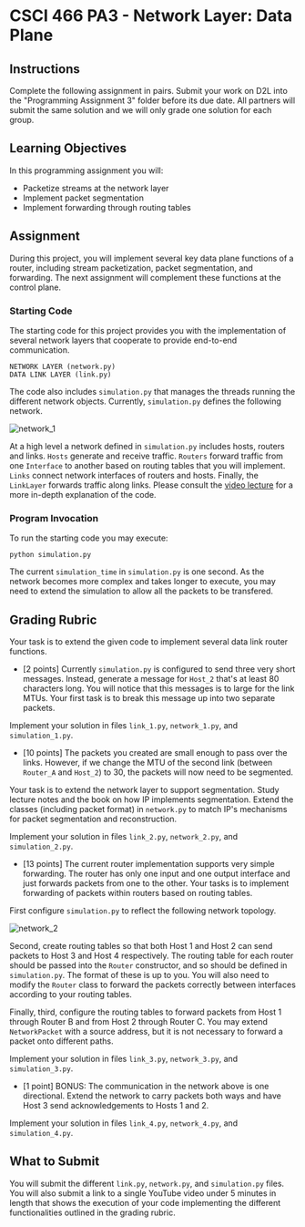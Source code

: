# CSCI 466 PA3 - Network Layer: Data Plane

## Instructions

Complete the following assignment in pairs.
Submit your work on D2L into the "Programming Assignment&nbsp;3" folder before its due date. 
All partners will submit the same solution and we will only grade one solution for each group.


## Learning Objectives

In this programming assignment you will:

- Packetize streams at the network layer
- Implement packet segmentation
- Implement forwarding through routing tables


## Assignment

During this project, you will implement several key data plane functions of a router, including stream packetization, packet segmentation, and forwarding.
The next assignment will complement these functions at the control plane.


### Starting Code

The starting code for this project provides you with the implementation of several network layers that cooperate to provide end-to-end communication.

```
NETWORK LAYER (network.py)
DATA LINK LAYER (link.py)
```

The code also includes `simulation.py` that manages the threads running the different network objects.
Currently, `simulation.py` defines the following network.

![network_1](https://github.com/msu-netlab/MSU_CSCI_466_PAs/blob/data_plane/images/simple.png)

At a high level a network defined in `simulation.py` includes hosts, routers and links.
`Hosts` generate and receive traffic.
`Routers` forward traffic from one `Interface` to another based on routing tables that you will implement.
`Links` connect network interfaces of routers and hosts.
Finally, the `LinkLayer` forwards traffic along links.
Please consult the [video lecture](https://youtu.be/-JXvrxjPo7o) for a more in-depth explanation of the code.

### Program Invocation

To run the starting code you may execute:

```
python simulation.py
```

The current `simulation_time` in `simulation.py` is one second.
As the network becomes more complex and takes longer to execute, you may need to extend the simulation to allow all the packets to be transfered. 


## Grading Rubric

Your task is to extend the given code to implement several data link router functions.

* \[2 points\] Currently `simulation.py` is configured to send three very short messages.
Instead, generate a message for `Host_2` that's at least 80 characters long.
You will notice that this messages is to large for the link MTUs.
Your first task is to break this message up into two separate packets.

Implement your solution in files `link_1.py`, `network_1.py`, and `simulation_1.py`.


* \[10 points\] The packets you created are small enough to pass over the links. 
However, if we change the MTU of the second link (between `Router_A` and `Host_2`) to 30, the packets will now need to be segmented.

Your task is to extend the network layer to support segmentation.
Study lecture notes and the book on how IP implements segmentation.
Extend the classes (including packet format) in `network.py` to match IP's mechanisms for packet segmentation and reconstruction. 

Implement your solution in files `link_2.py`, `network_2.py`, and `simulation_2.py`.


* \[13 points\] The current router implementation supports very simple forwarding.
The router has only one input and one output interface and just forwards packets from one to the other.
Your tasks is to implement forwarding of packets within routers based on routing tables.

First configure `simulation.py` to reflect the following network topology.

![network_2](https://github.com/msu-netlab/MSU_CSCI_466_PAs/blob/data_plane/images/network.png)

Second, create routing tables so that both Host 1 and Host 2 can send packets to Host 3 and Host 4 respectively.
The routing table for each router should be passed into the `Router` constructor, and so should be defined in `simulation.py`.
The format of these is up to you.
You will also need to modify the `Router` class to forward the packets correctly between interfaces according to your routing tables.

Finally, third, configure the routing tables to forward packets from Host 1 through Router B and from Host 2 through Router C.
You may extend `NetworkPacket` with a source address, but it is not necessary to forward a packet onto different paths.

Implement your solution in files `link_3.py`, `network_3.py`, and `simulation_3.py`.

* \[1 point\] BONUS: The communication in the network above is one directional.
Extend the network to carry packets both ways and have Host 3 send acknowledgements to Hosts 1 and 2.

Implement your solution in files `link_4.py`, `network_4.py`, and `simulation_4.py`.



## What to Submit

You will submit the different `link.py`, `network.py`, and `simulation.py` files.
You will also submit a link to a single YouTube video under 5 minutes in length that shows the execution of your code implementing the different functionalities outlined in the grading rubric.

